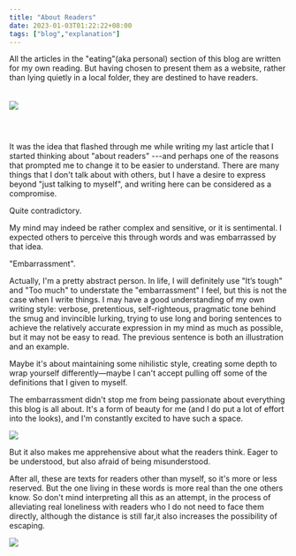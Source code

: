 ```yaml
---
title: "About Readers"
date: 2023-01-03T01:22:22+08:00
tags: ["blog","explanation"]
---
```


All the articles in the "eating"(aka personal) section of this blog are written for my own reading. But having chosen to present them as a website, rather than lying quietly in a local folder, they are destined to have readers.

<img style = "margin-top : 20px;margin-bottom: 44px;" src = "https://gcore.jsdelivr.net/gh/AlexLiu2022/resources/img/a-website-on-the-internet.jpg" />

It was the idea that flashed through me while writing my last article that I started thinking about "about readers" ---and perhaps one of the reasons that prompted me to change it to be easier to understand. There are many things that I don't talk about with others, but I have a desire to express beyond "just talking to myself", and writing here can be considered as a compromise.

Quite contradictory.

My mind may indeed be rather complex and sensitive, or it is sentimental. I expected others to perceive this through words and was embarrassed by that idea.

"Embarrassment".

Actually, I'm a pretty abstract person. In life, I will definitely use "It’s tough" and "Too much" to understate the "embarrassment" I feel, but this is not the case when I write things. I may have a good understanding of my own writing style: verbose, pretentious, self-righteous, pragmatic tone behind the smug and invincible lurking, trying to use long and boring sentences to achieve the relatively accurate expression in my mind as much as possible, but it may not be easy to read. The previous sentence is both an illustration and an example.

Maybe it's about maintaining some nihilistic style, creating some depth to wrap yourself differently—maybe I can't accept pulling off some of the definitions that I given to myself.

The embarrassment didn't stop me from being passionate about everything this blog is all about. It's a form of beauty for me (and I do put a lot of effort into the looks), and I'm constantly excited to have such a space.

![](https://gcore.jsdelivr.net/gh/AlexLiu2022/resources/img/oxygen-not-included.png)


But it also makes me apprehensive about what the readers think. Eager to be understood, but also afraid of being misunderstood.

After all, these are texts for readers other than myself, so it's more or less reserved. But the one living in these words is more real than the one others know. So don't mind interpreting all this as an attempt, in the process of alleviating real loneliness with readers who I do not need to face them directly, although the distance is still far,it also increases the possibility of escaping.

![](https://gcore.jsdelivr.net/gh/AlexLiu2022/resources/img/night-sky.jpg)


 
